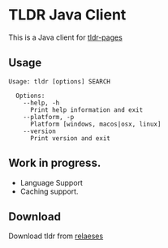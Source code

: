 # TLDR Java Client

This is a Java client for [tldr-pages](https://tldr.sh/)

## Usage

```
Usage: tldr [options] SEARCH

  Options:
    --help, -h
      Print help information and exit
    --platform, -p
      Platform [windows, macos|osx, linux]
    --version
      Print version and exit
```

## Work in progress.

* Language Support
* Caching support.

## Download

Download tldr from [relaeses](https://github.com/seenukarthi/tldr-java-client/releases)
